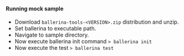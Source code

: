#### Running mock sample
- Download ```ballerina-tools-<VERSION>.zip``` distribution and unzip.  
- Set ballerina to executable path.  
- Navigate to sample directory. 
- Now execute ballerina init command 
```> ballerina init```
- Now execute the test
```> ballerina test```
